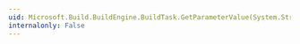 ```yaml
---
uid: Microsoft.Build.BuildEngine.BuildTask.GetParameterValue(System.String)
internalonly: False
---
```

